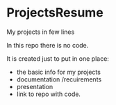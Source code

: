 # ProjectsResume
My projects in  few lines

In this repo there is no code. 

It is created just to put in one place:
- the basic info for my projects 
- documentation /recuirements
- presentation
- link to repo with code.